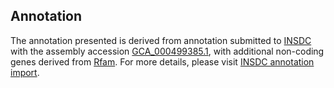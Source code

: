 

Annotation
----------

The annotation presented is derived from annotation submitted to
[INSDC](http://www.insdc.org) with the assembly accession
[GCA\_000499385.1](http://www.ebi.ac.uk/ena/data/view/GCA_000499385.1),
with additional non-coding genes derived from
[Rfam](http://rfam.xfam.org/). For more details, please visit [INSDC
annotation
import](http://ensemblgenomes.org/info/data/insdc_annotation).
